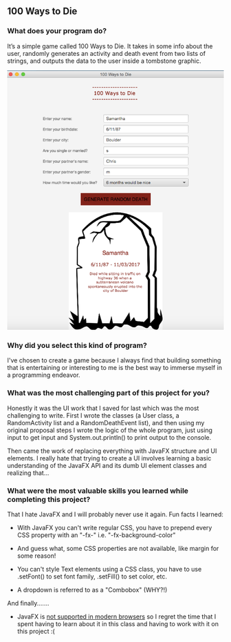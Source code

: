 ## 100 Ways to Die

### What does your program do?

It’s a simple game called 100 Ways to Die. It takes in some info about the user, randomly generates an activity and death event from two lists of strings, and outputs the data to the user inside a tombstone graphic.

![screenshot of final output](https://github.com/samanthagmccormick/javatermproject/blob/master/screenshot-termproject.png)

### Why did you select this kind of program?

I've chosen to create a game because I always find that building something that is entertaining or interesting to me is the best way to immerse myself in a programming endeavor.

### What was the most challenging part of this project for you?

Honestly it was the UI work that I saved for last which was the most challenging to write. First I wrote the classes (a User class, a RandomActivity list and a RandomDeathEvent list), and then using my original proposal steps I wrote the logic of the whole program, just using input to get input and System.out.println() to print output to the console.

Then came the work of replacing everything with JavaFX structure and UI elements. I really hate that trying to create a UI involves learning a basic understanding of the JavaFX API and its dumb UI element classes and realizing that...

### What were the most valuable skills you learned while completing this project?

That I hate JavaFX and I will probably never use it again. Fun facts I learned:

- With JavaFX you can't write regular CSS, you have to prepend every CSS property with an "-fx-" i.e. "-fx-background-color"

- And guess what, some CSS properties are not available, like margin for some reason!

- You can't style Text elements using a CSS class, you have to use .setFont() to set font family, .setFill() to set color, etc.

- A dropdown is referred to as a "Combobox" (WHY?!)

And finally.......

- JavaFX is [not supported in modern browsers](http://stackoverflow.com/questions/19102000/javafx-can-it-really-be-deployed-in-a-browser/39835573#39835573) so I regret the time that I spent having to learn about it in this class and having to work with it on this project :(

